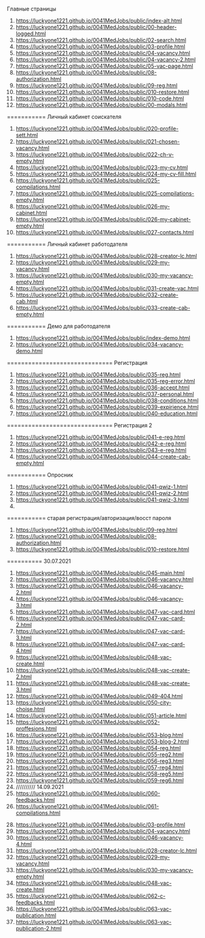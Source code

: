 Главные страницы
1. <https://luckyone1221.github.io/0041MedJobs/public/index-alt.html>
1. <https://luckyone1221.github.io/0041MedJobs/public/00-header-logged.html>
1. <https://luckyone1221.github.io/0041MedJobs/public/02-search.html>
1. <https://luckyone1221.github.io/0041MedJobs/public/03-profile.html>
1. <https://luckyone1221.github.io/0041MedJobs/public/04-vacancy.html>
1. <https://luckyone1221.github.io/0041MedJobs/public/04-vacancy-2.html>
1. <https://luckyone1221.github.io/0041MedJobs/public/05-vac-page.html>
1. <https://luckyone1221.github.io/0041MedJobs/public/08-authorization.html> 
1. <https://luckyone1221.github.io/0041MedJobs/public/09-reg.html>
1. <https://luckyone1221.github.io/0041MedJobs/public/010-restore.html>
1. <https://luckyone1221.github.io/0041MedJobs/public/010-code.html>
1. <https://luckyone1221.github.io/0041MedJobs/public/00-modals.html>
<!-- 9. <https://luckyone1221.github.io/0041MedJobs/public/06-profesionals.html> -->
<!-- https://github.com/luckyone1221/0041MedJobs -->
<!-- 1. <https://luckyone1221.github.io/0041MedJobs/public/index.html> -->
<!-- 1. <https://luckyone1221.github.io/0041MedJobs/public/07-proffesional.html>-->
<!-- 1. <https://luckyone1221.github.io/0041MedJobs/public/011-profile.html> -->
<!-- 1. <https://luckyone1221.github.io/0041MedJobs/public/012-company-profile.html> -->
<!-- 1. <https://luckyone1221.github.io/0041MedJobs/public/013-vacancy.html> -->
<!-- 1. <https://luckyone1221.github.io/0041MedJobs/public/013-1-vac-create.html> -->
<!-- 1. <https://luckyone1221.github.io/0041MedJobs/public/014-employer.html> -->
<!-- 1. <https://luckyone1221.github.io/0041MedJobs/public/016-proffesional.html> -->
<!-- 1. <https://luckyone1221.github.io/0041MedJobs/public/018-employee.html> -->
<!-- 1. <https://luckyone1221.github.io/0041MedJobs/public/00-stab1.html> -->
<!-- 1. <https://luckyone1221.github.io/0041MedJobs/public/00-stab2.html> -->
===========  Личный кабинет соискателя
1. <https://luckyone1221.github.io/0041MedJobs/public/020-profile-sett.html>
1. <https://luckyone1221.github.io/0041MedJobs/public/021-chosen-vacancy.html>
1. <https://luckyone1221.github.io/0041MedJobs/public/022-ch-v-empty.html>
1. <https://luckyone1221.github.io/0041MedJobs/public/023-my-cv.html>
1. <https://luckyone1221.github.io/0041MedJobs/public/024-my-cv-fill.html>
1. <https://luckyone1221.github.io/0041MedJobs/public/025-compilations.html>
1. <https://luckyone1221.github.io/0041MedJobs/public/025-compilations-empty.html>
1. <https://luckyone1221.github.io/0041MedJobs/public/026-my-cabinet.html>
1. <https://luckyone1221.github.io/0041MedJobs/public/026-my-cabinet-empty.html>
1. <https://luckyone1221.github.io/0041MedJobs/public/027-contacts.html>

===========   Личный кабинет работодателя
1. <https://luckyone1221.github.io/0041MedJobs/public/028-creator-lc.html>
1. <https://luckyone1221.github.io/0041MedJobs/public/029-my-vacancy.html>
1. <https://luckyone1221.github.io/0041MedJobs/public/030-my-vacancy-empty.html>
1. <https://luckyone1221.github.io/0041MedJobs/public/031-create-vac.html>
1. <https://luckyone1221.github.io/0041MedJobs/public/032-create-cab.html>
1. <https://luckyone1221.github.io/0041MedJobs/public/033-create-cab-empty.html>

===========   Демо для работодателя
1. <https://luckyone1221.github.io/0041MedJobs/public/index-demo.html>
1. <https://luckyone1221.github.io/0041MedJobs/public/034-vacancy-demo.html>

==============================   Регистрация
1. <https://luckyone1221.github.io/0041MedJobs/public/035-reg.html>
1. <https://luckyone1221.github.io/0041MedJobs/public/035-reg-error.html>
1. <https://luckyone1221.github.io/0041MedJobs/public/036-accept.html>
1. <https://luckyone1221.github.io/0041MedJobs/public/037-personal.html>
1. <https://luckyone1221.github.io/0041MedJobs/public/038-conditions.html>
1. <https://luckyone1221.github.io/0041MedJobs/public/039-expirience.html>
1. <https://luckyone1221.github.io/0041MedJobs/public/040-education.html>

==============================   Регистрация 2
1. <https://luckyone1221.github.io/0041MedJobs/public/041-e-reg.html>
1. <https://luckyone1221.github.io/0041MedJobs/public/042-e-reg.html>
1. <https://luckyone1221.github.io/0041MedJobs/public/043-e-reg.html>
1. <https://luckyone1221.github.io/0041MedJobs/public/044-create-cab-empty.html>

===========   Опросник
1. <https://luckyone1221.github.io/0041MedJobs/public/041-qwiz-1.html>
2. <https://luckyone1221.github.io/0041MedJobs/public/041-qwiz-2.html>
3. <https://luckyone1221.github.io/0041MedJobs/public/041-qwiz-3.html>
4. 
===========   старая регистрация/авторизация/восст пароля
1. <https://luckyone1221.github.io/0041MedJobs/public/09-reg.html>
2. <https://luckyone1221.github.io/0041MedJobs/public/08-authorization.html>
3. <https://luckyone1221.github.io/0041MedJobs/public/010-restore.html>

========== 30.07.2021
1. <https://luckyone1221.github.io/0041MedJobs/public/045-main.html>
2. <https://luckyone1221.github.io/0041MedJobs/public/046-vacancy.html>
3. <https://luckyone1221.github.io/0041MedJobs/public/046-vacancy-2.html>
4. <https://luckyone1221.github.io/0041MedJobs/public/046-vacancy-3.html>
5. <https://luckyone1221.github.io/0041MedJobs/public/047-vac-card.html>
6. <https://luckyone1221.github.io/0041MedJobs/public/047-vac-card-2.html>
7. <https://luckyone1221.github.io/0041MedJobs/public/047-vac-card-3.html>
8. <https://luckyone1221.github.io/0041MedJobs/public/047-vac-card-4.html>
9. <https://luckyone1221.github.io/0041MedJobs/public/048-vac-create.html>
10. <https://luckyone1221.github.io/0041MedJobs/public/048-vac-create-2.html>
11. <https://luckyone1221.github.io/0041MedJobs/public/048-vac-create-3.html>
12. <https://luckyone1221.github.io/0041MedJobs/public/049-404.html>
13. <https://luckyone1221.github.io/0041MedJobs/public/050-city-choise.html>
14. <https://luckyone1221.github.io/0041MedJobs/public/051-article.html>
15. <https://luckyone1221.github.io/0041MedJobs/public/052-proffesions.html>
16. <https://luckyone1221.github.io/0041MedJobs/public/053-blog.html>
17. <https://luckyone1221.github.io/0041MedJobs/public/053-blog-2.html>
18. <https://luckyone1221.github.io/0041MedJobs/public/054-reg.html>
19. <https://luckyone1221.github.io/0041MedJobs/public/055-reg2.html>
20. <https://luckyone1221.github.io/0041MedJobs/public/056-reg3.html>
21. <https://luckyone1221.github.io/0041MedJobs/public/057-reg4.html>
22. <https://luckyone1221.github.io/0041MedJobs/public/058-reg5.html>
23. <https://luckyone1221.github.io/0041MedJobs/public/059-reg6.html>
24. ////////// 14.09.2021
25. <https://luckyone1221.github.io/0041MedJobs/public/060-feedbacks.html>
26. <https://luckyone1221.github.io/0041MedJobs/public/061-compilations.html>
<!-- 27. <https://luckyone1221.github.io/0041MedJobs/public/062-compilations-empty.html> -->
28. <https://luckyone1221.github.io/0041MedJobs/public/03-profile.html>
29. <https://luckyone1221.github.io/0041MedJobs/public/04-vacancy.html>
30. <https://luckyone1221.github.io/0041MedJobs/public/046-vacancy-4.html>
31. <https://luckyone1221.github.io/0041MedJobs/public/028-creator-lc.html>
32. <https://luckyone1221.github.io/0041MedJobs/public/029-my-vacancy.html>
33. <https://luckyone1221.github.io/0041MedJobs/public/030-my-vacancy-empty.html>
34. <https://luckyone1221.github.io/0041MedJobs/public/048-vac-create.html>
34. <https://luckyone1221.github.io/0041MedJobs/public/062-c-feedbacks.html>
34. <https://luckyone1221.github.io/0041MedJobs/public/063-vac-publication.html>
34. <https://luckyone1221.github.io/0041MedJobs/public/063-vac-publication-2.html>